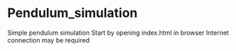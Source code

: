 # Pendulum_simulation
Simple pendulum simulation
Start by opening index.html in browser
Internet connection may be required
